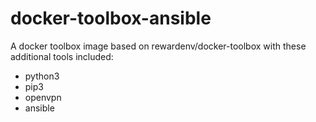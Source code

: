 # docker-toolbox-ansible

A docker toolbox image based on rewardenv/docker-toolbox with these additional tools included:
- python3
- pip3
- openvpn
- ansible
